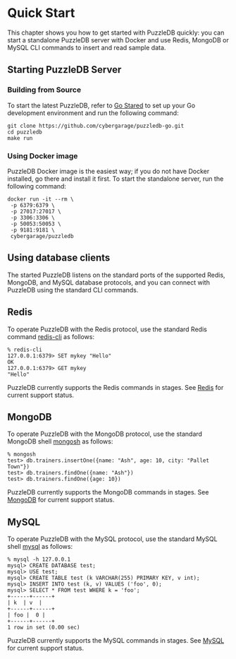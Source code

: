 # Quick Start

This chapter shows you how to get started with PuzzleDB quickly: you can start a standalone PuzzleDB server with Docker and use Redis, MongoDB or MySQL CLI commands to insert and read sample data.

## Starting PuzzleDB Server

### Building from Source

To start the latest PuzzleDB, refer to [Go Stared](https://go.dev/learn/) to set up your Go development environment and run the following command:

```
git clone https://github.com/cybergarage/puzzledb-go.git
cd puzzledb
make run
```

### Using Docker image

PuzzleDB Docker image is the easiest way; if you do not have Docker installed, go there and install it first. To start the standalone server, run the following command:

```
docker run -it --rm \
 -p 6379:6379 \
 -p 27017:27017 \
 -p 3306:3306 \
 -p 50053:50053 \
 -p 9181:9181 \
 cybergarage/puzzledb
```

## Using database clients

The started PuzzleDB listens on the standard ports of the supported Redis, MongoDB, and MySQL database protocols, and you can connect with PuzzleDB using the standard CLI commands.

## Redis

To operate PuzzleDB with the Redis protocol, use the standard Redis command [redis-cli](https://redis.io/docs/ui/cli/) as follows:

```
% redis-cli 
127.0.0.1:6379> SET mykey "Hello"
OK
127.0.0.1:6379> GET mykey
"Hello"
```

PuzzleDB currently supports the Redis commands in stages. See [Redis](doc/redis.md) for current support status.

## MongoDB

To operate PuzzleDB with the MongoDB protocol, use the standard MongoDB shell [mongosh](https://www.mongodb.com/docs/mongodb-shell/#mongodb-binary-bin.mongosh) as follows:

```
% mongosh  
test> db.trainers.insertOne({name: "Ash", age: 10, city: "Pallet Town"})
test> db.trainers.findOne({name: "Ash"})
test> db.trainers.findOne({age: 10})
```

PuzzleDB currently supports the MongoDB commands in stages. See [MongoDB](doc/mongodb.md) for current support status.

## MySQL

To operate PuzzleDB with the MySQL protocol, use the standard MySQL shell [mysql](https://dev.mysql.com/doc/refman/8.0/en/mysql.html) as follows:

```
% mysql -h 127.0.0.1
mysql> CREATE DATABASE test;
mysql> USE test;
mysql> CREATE TABLE test (k VARCHAR(255) PRIMARY KEY, v int);
mysql> INSERT INTO test (k, v) VALUES ('foo', 0);
mysql> SELECT * FROM test WHERE k = 'foo';
+------+------+
| k  | v  |
+------+------+
| foo |  0 |
+------+------+
1 row in set (0.00 sec)
```

PuzzleDB currently supports the MySQL commands in stages. See [MySQL](doc/mysql.md) for current support status.

